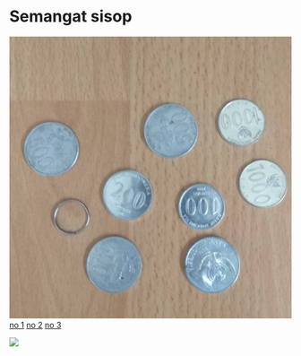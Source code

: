 # Semangat sisop

![GitHub Logo](/images/logo.png)
[no 1](#no-1)
[no 2](#no-2)
[no 3](#no-3)


![](/images/name-of-giphy.gif)


